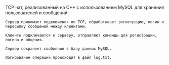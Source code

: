 TCP чат, реализованный на C++ с использованием MySQL для хранения пользователей и сообщений.

    Сервер принимает подключения по TCP, обрабатывает регистрацию, логин и пересылку сообщений между клиентами.

    Клиенты подключаются к серверу, отправляют команды для регистрации, логина и общения.

    Сервер сохраняет сообщения в базу данных MySQL.

    Логирование операций происходит в файл log.txt.